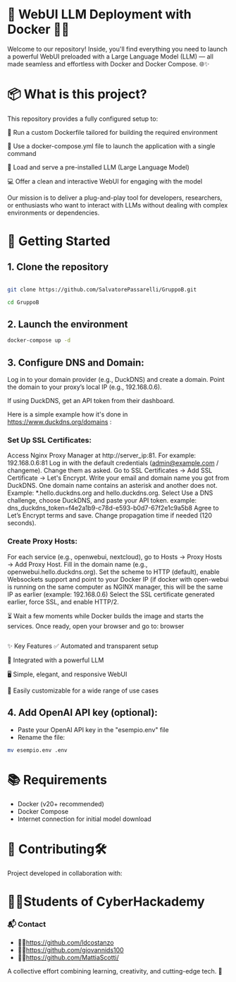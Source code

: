 
# 🚀 WebUI LLM Deployment with Docker 🧠🐳
Welcome to our repository! Inside, you'll find everything you need to launch a powerful WebUI preloaded with a Large Language Model (LLM) — all made seamless and effortless with Docker and Docker Compose. 🌐✨

# 📦 What is this project?
This repository provides a fully configured setup to:

📁 Run a custom Dockerfile tailored for building the required environment

🔧 Use a docker-compose.yml file to launch the application with a single command

🧠 Load and serve a pre-installed LLM (Large Language Model)

💻 Offer a clean and interactive WebUI for engaging with the model

Our mission is to deliver a plug-and-play tool for developers, researchers, or enthusiasts who want to interact with LLMs without dealing with complex environments or dependencies.

# 🚀 Getting Started
## 1. Clone the repository

```bash

git clone https://github.com/SalvatorePassarelli/GruppoB.git
```
```bash
cd GruppoB
```
## 2. Launch the environment
```bash
docker-compose up -d
```


## 3. Configure DNS and Domain:

Log in to your domain provider (e.g., DuckDNS) and create a domain.
Point the domain to your proxy’s local IP (e.g., 192.168.0.6).

If using DuckDNS, get an API token from their dashboard.

Here is a simple example how it's done in https://www.duckdns.org/domains :

### Set Up SSL Certificates:
Access Nginx Proxy Manager at http://server_ip:81. For example: 192.168.0.6:81
Log in with the default credentials (admin@example.com / changeme). Change them as asked.
Go to SSL Certificates → Add SSL Certificate → Let's Encrypt.
Write your email and domain name you got from DuckDNS. One domain name contains an asterisk and another does not. Example: *.hello.duckdns.org and hello.duckdns.org.
Select Use a DNS challenge, choose DuckDNS, and paste your API token. example: dns_duckdns_token=f4e2a1b9-c78d-e593-b0d7-67f2e1c9a5b8
Agree to Let’s Encrypt terms and save. Change propagation time if needed (120 seconds).

### Create Proxy Hosts:
For each service (e.g., openwebui, nextcloud), go to Hosts → Proxy Hosts → Add Proxy Host.
Fill in the domain name (e.g., openwebui.hello.duckdns.org).
Set the scheme to HTTP (default), enable Websockets support and point to your Docker IP (if docker with open-webui is running on the same computer as NGINX manager, this will be the same IP as earlier (example: 192.168.0.6)
Select the SSL certificate generated earlier, force SSL, and enable HTTP/2.

⏳ Wait a few moments while Docker builds the image and starts the services. Once ready, open your browser and go to:
browser
``` http://server_ip
```

✨ Key Features
✅ Automated and transparent setup

🧠 Integrated with a powerful LLM

🖥️ Simple, elegant, and responsive WebUI

🔄 Easily customizable for a wide range of use cases

## 4. Add OpenAI API key (optional):
- Paste your OpenAI API key in the "esempio.env" file
- Rename the file:
```bash
mv esempio.env .env
```

# 📚 Requirements
- Docker (v20+ recommended)
- Docker Compose
- Internet connection for initial model download

# 🤝 Contributing🛠️
Project developed in collaboration with:
# 🧑‍💻Students of CyberHackademy
### 📬 Contact
- 🧑‍💻https://github.com/ldcostanzo
- 🧑‍💻https://github.com/giovannids100
- 🧑‍💻https://github.com/MattiaScotti/
  
A collective effort combining learning, creativity, and cutting-edge tech. 🚀



